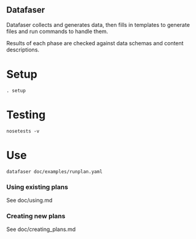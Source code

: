 Datafaser
---------

Datafaser collects and generates data, then fills in templates to generate files and run commands to handle them.

Results of each phase are checked against data schemas and content descriptions.

Setup
=====

    . setup

Testing
=======

    nosetests -v

Use
===

    datafaser doc/examples/runplan.yaml

### Using existing plans

See doc/using.md

### Creating new plans

See doc/creating_plans.md

